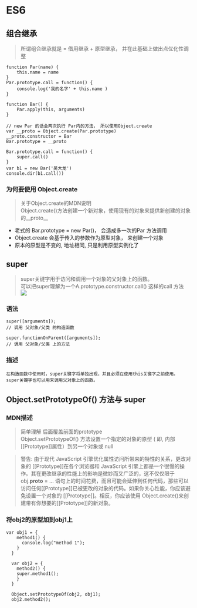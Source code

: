 # ES6


## 组合继承
> 所谓组合继承就是 = 借用继承 + 原型继承， 并在此基础上做出点优化性调整
```
function Par(name) {
    this.name = name
}
Par.prototype.call = function() {
    console.log('我的名字' + this.name )
}

function Bar() {
    Par.apply(this, arguments)  
}

// new Par 的话会两次执行 Par内的方法， 所以使用Object.create
var __proto = Object.create(Par.prototype)
__proto.constructor = Bar
Bar.prototype = __proto

Bar.prototype.call = function() {
    super.call()
}
var b1 = new Bar('吴大龙')
console.dir(b1.call())
```
### 为何要使用 Object.create
> 关于Object.create的MDN说明           
> Object.create()方法创建一个新对象，使用现有的对象来提供新创建的对象的__proto__


* 老式的 Bar.prototype = new Par()， 会造成多一次的Par 方法调用
* Object.create 会基于传入的参数作为原型对象， 来创建一个对象
* 原本的原型是不变的, 地址相同, 只是利用原型实例化了


##  super 
> super关键字用于访问和调用一个对象的父对象上的函数。       
> 可以把super理解为一个A.prototype.constructor.call() 这样的call 方法
![](md_imgs/2019-01-08-17-54-20.png)

### 语法
```
super([arguments]); 
// 调用 父对象/父类 的构造函数

super.functionOnParent([arguments]); 
// 调用 父对象/父类 上的方法
```

### 描述
```
在构造函数中使用时，super关键字将单独出现，并且必须在使用this关键字之前使用。super关键字也可以用来调用父对象上的函数。
```

## Object.setPrototypeOf() 方法与 super
### MDN描述
>  简单理解 后面覆盖前面的prototype           
> Object.setPrototypeOf() 方法设置一个指定的对象的原型 ( 即, 内部[[Prototype]]属性）到另一个对象或  null          

> 警告: 由于现代 JavaScript 引擎优化属性访问所带来的特性的关系，更改对象的 [[Prototype]]在各个浏览器和 JavaScript 引擎上都是一个很慢的操作。其在更改继承的性能上的影响是微妙而又广泛的，这不仅仅限于 obj.__proto__ = ... 语句上的时间花费，而且可能会延伸到任何代码，那些可以访问任何[[Prototype]]已被更改的对象的代码。如果你关心性能，你应该避免设置一个对象的 [[Prototype]]。相反，你应该使用 Object.create()来创建带有你想要的[[Prototype]]的新对象。


### 将obj2的原型加到obj1上
```
var obj1 = {
    method1() {
      console.log("method 1");
    }
  }

  var obj2 = {
    method2() {
    super.method1();
    }
  }

  Object.setPrototypeOf(obj2, obj1);
  obj2.method2(); 
```
